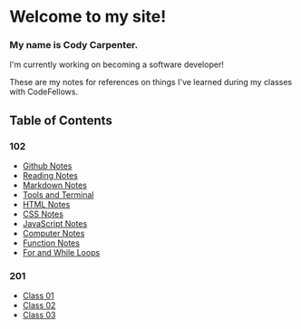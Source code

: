# Welcome to my site!




### My name is Cody Carpenter.

I'm currently working on becoming a software developer!

These are my notes for references on things I've learned during my classes with CodeFellows.




## Table of Contents
### 102
- [Github Notes](git-github-notes.md)
- [Reading Notes](growth-mindset.md)
- [Markdown Notes](markdown-notes.md)
- [Tools and Terminal](tools-terminal.md)
- [HTML Notes](html-notes.md)
- [CSS Notes](css-notes.md)
- [JavaScript Notes](javascript-notes.md)
- [Computer Notes](computer-notes.md)
- [Function Notes](function-notes.md)
- [For and While Loops](loops-notes.md)
### 201
- [Class 01](class-01.md)
- [Class 02](class-02.md)
- [Class 03](class-03.md)

